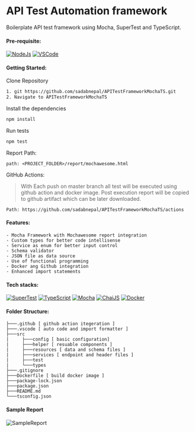 # API Test Automation framework
Boilerplate API test framework using Mocha, SuperTest and TypeScript.

#### Pre-requisite:
[![NodeJs](https://img.shields.io/badge/-NodeJS%20v10%20OR%20later-%23339933?logo=npm)](https://nodejs.org/en/download/)
[![VSCode](https://img.shields.io/badge/-Visual%20Studio%20Code-%233178C6?logo=visual-studio-code)](https://code.visualstudio.com/download)

#### Getting Started:
Clone Repository
```bash
1. git https://github.com/sadabnepal/APITestFrameworkMochaTS.git
2. Navigate to APITestFrameworkMochaTS
```

Install the dependencies
```bash
npm install
```
Run tests
```bash
npm test
```

Report Path:
```
path: <PROJECT_FOLDER>/report/mochawesome.html
```

GitHub Actions:
> With Each push on master branch all test will be executed using github action and docker image.
> Post execution report will be copied to github artifact which can be later downloaded.
```
Path: https://github.com/sadabnepal/APITestFrameworkMochaTS/actions
```

#### Features:
    - Mocha Framework with Mochawesome report integration
    - Custom types for better code intellisense
    - Service as enum for better input control
    - Schema validator
    - JSON file as data source
    - Use of functional programming
    - Docker ang Github integration
    - Enhanced import statements

#### Tech stacks:
[![SuperTest](https://img.shields.io/badge/-SuperTest-07BA82?logoColor=white)](https://github.com/visionmedia/supertest)
[![TypeScript](https://img.shields.io/badge/-TypeScript-%233178C6?logo=Typescript&logoColor=black)](https://www.typescriptlang.org/)
[![Mocha](https://img.shields.io/badge/-Mocha-%238D6748?logo=Mocha&logoColor=white)](https://mochajs.org/)
[![ChaiJS](https://img.shields.io/badge/-ChaiJS-FEDABD?logo=Chai&logoColor=black)](https://www.chaijs.com/)
[![Docker](https://img.shields.io/badge/-Docker-0db7ed?logo=docker&logoColor=white)](https://www.docker.com/)

#### Folder Structure:
```
├───.github [ github action itegeration ]
├───.vscode [ auto code and import formatter ]
├───src
|     ├───config [ basic configuration]
|     ├───helper [ resuable components ]
|     ├───resources [ data and schema files ]
|     ├───services [ endpoint and header files ]
|     ├───test
|     └───types
├───.gitignore
├───Dockerfile [ build docker image ]
├───package-lock.json
├───package.json
├───README.md
└───tsconfig.json
```

#### Sample Report
![SampleReport](https://user-images.githubusercontent.com/65847528/166101585-1f2aaacd-3303-4d22-8de4-489ac2ba9564.png)